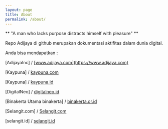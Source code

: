 ```yaml
---
layout: page
title: About
permalink: /about/
---
```

** "A man who lacks purpose distracts himself with pleasure" **

Repo Adijaya di github merupakan dokumentasi aktifitas dalam dunia digital.

Anda bisa mendapatkan :

[AdijayaInc] /
[www.adijaya.com](https://www.adijaya.com)

[Kaypuna] /
[kaypuna.com](https://kaypuna.com)

[Kaypuna] /
[kaypuna.id](https://kaypuna.id)

[DigitalNeo] /
[digitalneo.id](https://digitalneo.id)

[Binakerta Utama binakerta] /
[binakerta.or.id](https://binakerta.or.id)

[Selangit.com] /
[Selangit.com](https://selangit.com)

[selangit.id] /
[selangit.id](https://selangit.id)